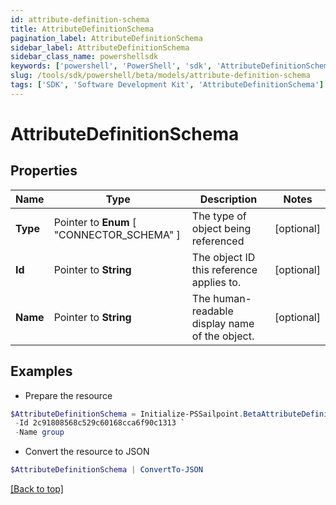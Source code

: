 ```yaml
---
id: attribute-definition-schema
title: AttributeDefinitionSchema
pagination_label: AttributeDefinitionSchema
sidebar_label: AttributeDefinitionSchema
sidebar_class_name: powershellsdk
keywords: ['powershell', 'PowerShell', 'sdk', 'AttributeDefinitionSchema'] 
slug: /tools/sdk/powershell/beta/models/attribute-definition-schema
tags: ['SDK', 'Software Development Kit', 'AttributeDefinitionSchema']
---
```



# AttributeDefinitionSchema

## Properties

Name | Type | Description | Notes
------------ | ------------- | ------------- | -------------
**Type** |  Pointer to  **Enum** [  "CONNECTOR_SCHEMA" ] | The type of object being referenced | [optional] 
**Id** |  Pointer to **String** | The object ID this reference applies to. | [optional] 
**Name** |  Pointer to **String** | The human-readable display name of the object. | [optional] 

## Examples

- Prepare the resource
```powershell
$AttributeDefinitionSchema = Initialize-PSSailpoint.BetaAttributeDefinitionSchema  -Type CONNECTOR_SCHEMA `
 -Id 2c91808568c529c60168cca6f90c1313 `
 -Name group
```

- Convert the resource to JSON
```powershell
$AttributeDefinitionSchema | ConvertTo-JSON
```


[[Back to top]](#) 

